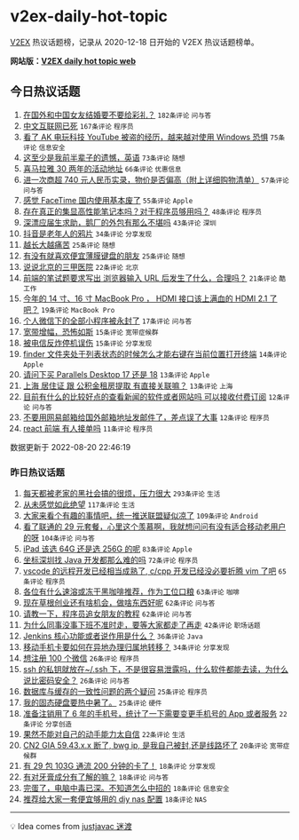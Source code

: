 # v2ex-daily-hot-topic

[V2EX](https://www.v2ex.com/) 热议话题榜，记录从 2020-12-18 日开始的 V2EX 热议话题榜单。

**网站版：[V2EX daily hot topic web](https://boojack.github.io/v2ex-daily-hot-topic-web/)**

## 今日热议话题

<!-- TODAY BEGIN -->

1. [在国外和中国女友结婚要不要给彩礼？](https://www.v2ex.com/t/874131) `182条评论` `问与答`
1. [中文互联网已死](https://www.v2ex.com/t/874223) `167条评论` `程序员`
1. [看了 AK 电玩科技 YouTube 被盗的经历，越来越对使用 Windows 恐惧](https://www.v2ex.com/t/874221) `75条评论` `信息安全`
1. [这至少是我前半辈子的遗憾，英语](https://www.v2ex.com/t/874173) `73条评论` `随想`
1. [喜马拉雅 30 两年的活动地址](https://www.v2ex.com/t/874139) `66条评论` `优惠信息`
1. [进一次商超 740 元人民币实录，物价是否偏高（附上详细购物清单）](https://www.v2ex.com/t/874170) `57条评论` `问与答`
1. [感觉 FaceTime 国内使用基本废了](https://www.v2ex.com/t/874138) `55条评论` `Apple`
1. [存在真正的集显高性能笔记本吗？对于程序员够用吗？](https://www.v2ex.com/t/874177) `48条评论` `程序员`
1. [深漂应届生求助，鹅厂的外包有那么不堪吗](https://www.v2ex.com/t/874143) `43条评论` `深圳`
1. [抖音是老年人的鸦片](https://www.v2ex.com/t/874232) `34条评论` `分享发现`
1. [越长大越痛苦](https://www.v2ex.com/t/874245) `25条评论` `随想`
1. [有没有就喜欢便宜薄膜键盘的朋友](https://www.v2ex.com/t/874190) `25条评论` `随想`
1. [说说北京的三甲医院](https://www.v2ex.com/t/874233) `22条评论` `北京`
1. [前端的笔试题要求写出 浏览器输入 URL 后发生了什么，合理吗？](https://www.v2ex.com/t/874205) `21条评论` `酷工作`
1. [今年的 14 寸、16 寸 MacBook Pro ， HDMI 接口该上满血的 HDMI 2.1 了吧？](https://www.v2ex.com/t/874263) `19条评论` `MacBook Pro`
1. [个人微信下的全部小程序被永封了](https://www.v2ex.com/t/874209) `17条评论` `问与答`
1. [宽带增幅，恐怖如斯](https://www.v2ex.com/t/874249) `15条评论` `宽带症候群`
1. [被电信反炸停机误伤](https://www.v2ex.com/t/874193) `15条评论` `分享发现`
1. [finder 文件夹处于列表状态的时候怎么才能右键在当前位置打开终端](https://www.v2ex.com/t/874140) `14条评论` `Apple`
1. [请问下买 Parallels Desktop 17 还是 18](https://www.v2ex.com/t/874208) `13条评论` `Apple`
1. [上海 居住证 跟 公积金租房提取 有直接关联嘛？](https://www.v2ex.com/t/874127) `13条评论` `上海`
1. [目前有什么的比较好点的查看新闻的软件或者网站吗 可以接收付费订阅](https://www.v2ex.com/t/874207) `12条评论` `问与答`
1. [不要用网易邮箱给国外邮箱地址发邮件了，差点误了大事](https://www.v2ex.com/t/874171) `12条评论` `程序员`
1. [react 前端 有人接单吗](https://www.v2ex.com/t/874255) `11条评论` `程序员`

数据更新于 2022-08-20 22:46:19

<!-- TODAY END -->

### 昨日热议话题

<!-- YESTERDAY BEGIN -->

1. [每天都被老家的黑社会搞的很烦，压力很大](https://www.v2ex.com/t/873898) `293条评论` `生活`
1. [从未感觉如此绝望](https://www.v2ex.com/t/874050) `117条评论` `生活`
1. [大家来看个有趣的事情吧，统一推送联盟疑似凉了](https://www.v2ex.com/t/873940) `109条评论` `Android`
1. [看了联通的 29 元套餐，心里这个羡慕啊，我就想问问有没有适合移动老用户的呀](https://www.v2ex.com/t/873891) `104条评论` `问与答`
1. [iPad 该选 64G 还是选 256G 的呢](https://www.v2ex.com/t/873885) `83条评论` `Apple`
1. [坐标深圳找 Java 开发都那么难的吗](https://www.v2ex.com/t/873991) `72条评论` `程序员`
1. [vscode 的远程开发已经相当成熟了, c/cpp 开发已经没必要折腾 vim 了吧](https://www.v2ex.com/t/873893) `65条评论` `程序员`
1. [各位有什么速溶或冻干黑咖啡推荐，作为工位口粮](https://www.v2ex.com/t/873897) `63条评论` `咖啡`
1. [现在草根创业还有啥机会，做啥东西好呢](https://www.v2ex.com/t/873900) `62条评论` `问与答`
1. [请教一下，程序员追女朋友的教程](https://www.v2ex.com/t/873901) `62条评论` `问与答`
1. [为什么同事没事下班不准时走，要等大家都走了再走](https://www.v2ex.com/t/874028) `42条评论` `职场话题`
1. [Jenkins 核心功能或者说作用是什么？](https://www.v2ex.com/t/874023) `36条评论` `Java`
1. [移动手机卡要如何在异地办理归属地转移？](https://www.v2ex.com/t/873902) `34条评论` `分享发现`
1. [想注册 100 个微信](https://www.v2ex.com/t/874110) `26条评论` `程序员`
1. [ssh 的私钥就放在~/.ssh 下，不是很容易泄露吗，什么软件都能去读，为什么说比密码安全？](https://www.v2ex.com/t/873915) `26条评论` `问与答`
1. [数据库与缓存的一致性问题的两个疑问](https://www.v2ex.com/t/874053) `25条评论` `程序员`
1. [我的固态硬盘要热中暑了。](https://www.v2ex.com/t/873946) `25条评论` `硬件`
1. [准备注销用了 6 年的手机号，统计了一下需要变更手机号的 App 或者服务](https://www.v2ex.com/t/874039) `22条评论` `分享创造`
1. [果然不能对自己的动手能力太自信](https://www.v2ex.com/t/873918) `22条评论` `生活`
1. [CN2 GIA 59.43.x.x 断了, bwg ip, 是我自己被封,还是线路坏了](https://www.v2ex.com/t/874080) `20条评论` `宽带症候群`
1. [有 29 包 103G 通流 200 分钟的卡了！](https://www.v2ex.com/t/874042) `18条评论` `分享发现`
1. [有对牙膏成分有了解的嘛？](https://www.v2ex.com/t/874018) `18条评论` `问与答`
1. [完蛋了，电脑中毒已深。不知道怎么中招的](https://www.v2ex.com/t/873960) `18条评论` `信息安全`
1. [推荐给大家一套便宜够用的 diy nas 配置](https://www.v2ex.com/t/873910) `18条评论` `NAS`

<!-- YESTERDAY END -->

---

💡 Idea comes from [justjavac 迷渡](https://github.com/justjavac/)
